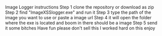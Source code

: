 Image Logger instructions 
Step 1 clone the repository or download as zip
Step 2 find "ImageXSSlogger.exe" and run it
Step 3 type the path of the image you want to use or paste a image url
Step 4 it will open the folder where the exe is located and boom in there should be a image 
Step 5 send it some bitches 
Have fun please don't sell this I worked hard on this enjoy
